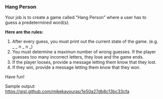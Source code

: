 ### Hang Person

Your job is to create a game called "Hang Person" where a user has to guess a predetermined word(s). 

**Here are the rules:**

1. After every guess, you must print out the current state of the game. (e.g. _ _ n _ n _)  
2. You must determine a maximun number of wrong guesses. If the player guesses too many incorrect letters, they lose and the game ends.  
3. If the player looses, provide a message letting them know that they lost.  
4. If they win, provide a message letting them know that they won.

Have fun!


Sample output:
https://gist.github.com/mikekavouras/1e50a27db8c13bc33cfa
